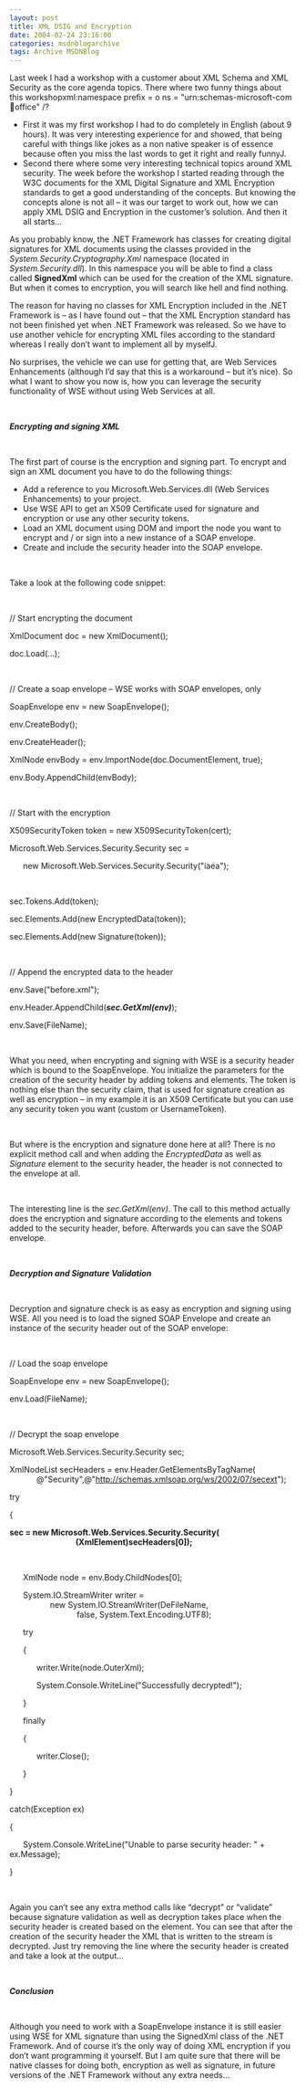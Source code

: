 ```yaml
---
layout: post
title: XML DSIG and Encryption
date: 2004-02-24 23:16:00
categories: msdnblogarchive
tags: Archive MSDNBlog
---
```


Last week I had a workshop with a customer about XML Schema and XML Security as the core agenda topics. There where two funny things about this workshopxml:namespace prefix = o ns = "urn:schemas-microsoft-com:office:office" /?


* First it was my first workshop I had to do completely in English (about 9 hours). It was very interesting experience for and showed, that being careful with things like jokes as a non native speaker is of essence because often you miss the last words to get it right and really funnyJ.
* Second there where some very interesting technical topics around XML security. The week before the workshop I started reading through the W3C documents for the XML Digital Signature and XML Encryption standards to get a good understanding of the concepts. But knowing the concepts alone is not all – it was our target to work out, how we can apply XML DSIG and Encryption in the customer’s solution. And then it all starts…


As you probably know, the .NET Framework has classes for creating digital signatures for XML documents using the classes provided in the *System.Security.Cryptography.Xml* namespace (located in *System.Security.dll*). In this namespace you will be able to find a class called **SignedXml** which can be used for the creation of the XML signature. But when it comes to encryption, you will search like hell and find nothing.


The reason for having no classes for XML Encryption included in the .NET Framework is – as I have found out – that the XML Encryption standard has not been finished yet when .NET Framework was released. So we have to use another vehicle for encrypting XML files according to the standard whereas I really don’t want to implement all by myselfJ.


No surprises, the vehicle we can use for getting that, are Web Services Enhancements (although I’d say that this is a workaround – but it’s nice). So what I want to show you now is, how you can leverage the security functionality of WSE without using Web Services at all.


 




***Encrypting and signing XML***


 




The first part of course is the encryption and signing part. To encrypt and sign an XML document you have to do the following things:


* Add a reference to you Microsoft.Web.Services.dll (Web Services Enhancements) to your project.
* Use WSE API to get an X509 Certificate used for signature and encryption or use any other security tokens.
* Load an XML document using DOM and import the node you want to encrypt and / or sign into a new instance of a SOAP envelope.
* Create and include the security header into the SOAP envelope.


 




Take a look at the following code snippet:


 




// Start encrypting the document


XmlDocument doc = new XmlDocument();


doc.Load(...);


 




// Create a soap envelope – WSE works with SOAP envelopes, only


SoapEnvelope env = new SoapEnvelope();


env.CreateBody();


env.CreateHeader();


XmlNode envBody = env.ImportNode(doc.DocumentElement, true);


env.Body.AppendChild(envBody);


 




// Start with the encryption


X509SecurityToken token = new X509SecurityToken(cert);


Microsoft.Web.Services.Security.Security sec = 


      new Microsoft.Web.Services.Security.Security("iaea");


 




sec.Tokens.Add(token);


sec.Elements.Add(new EncryptedData(token));


sec.Elements.Add(new Signature(token));


 




// Append the encrypted data to the header


env.Save("before.xml");


env.Header.AppendChild(***sec.GetXml(env)***);


env.Save(FileName);


 




What you need, when encrypting and signing with WSE is a security header which is bound to the SoapEnvelope. You initialize the parameters for the creation of the security header by adding tokens and elements. The token is nothing else than the security claim, that is used for signature creation as well as encryption – in my example it is an X509 Certificate but you can use any security token you want (custom or UsernameToken).


 




But where is the encryption and signature done here at all? There is no explicit method call and when adding the *EncryptedData* as well as *Signature* element to the security header, the header is not connected to the envelope at all.


 




The interesting line is the *sec.GetXml(env)*. The call to this method actually does the encryption and signature according to the elements and tokens added to the security header, before. Afterwards you can save the SOAP envelope.


 




***Decryption and Signature Validation***


 




Decryption and signature check is as easy as encryption and signing using WSE. All you need is to load the signed SOAP Envelope and create an instance of the security header out of the SOAP envelope:


 




// Load the soap envelope


SoapEnvelope env = new SoapEnvelope();


env.Load(FileName);


 




// Decrypt the soap envelope


Microsoft.Web.Services.Security.Security sec;


XmlNodeList secHeaders = env.Header.GetElementsByTagName(  
            @"Security",@"http://schemas.xmlsoap.org/ws/2002/07/secext");


try 


{


**sec = new Microsoft.Web.Services.Security.Security(  
                                   (XmlElement)secHeaders[0]);**


      


      XmlNode node = env.Body.ChildNodes[0];


      System.IO.StreamWriter writer =   
                  new System.IO.StreamWriter(DeFileName,   
                              false, System.Text.Encoding.UTF8);


      try 


      {


            writer.Write(node.OuterXml);


            System.Console.WriteLine("Successfully decrypted!");


      } 


      finally 


      {


            writer.Close();


      }


} 


catch(Exception ex) 


{


      System.Console.WriteLine("Unable to parse security header: " + ex.Message);


}


 




Again you can’t see any extra method calls like “decrypt” or “validate” because signature validation as well as decryption takes place when the security header is created based on the element. You can see that after the creation of the security header the XML that is written to the stream is decrypted. Just try removing the line where the security header is created and take a look at the output...


 




***Conclusion***


 




Although you need to work with a SoapEnvelope instance it is still easier using WSE for XML signature than using the SignedXml class of the .NET Framework. And of course it’s the only way of doing XML encryption if you don’t want programming it yourself. But I am quite sure that there will be native classes for doing both, encryption as well as signature, in future versions of the .NET Framework without any extra needs...


